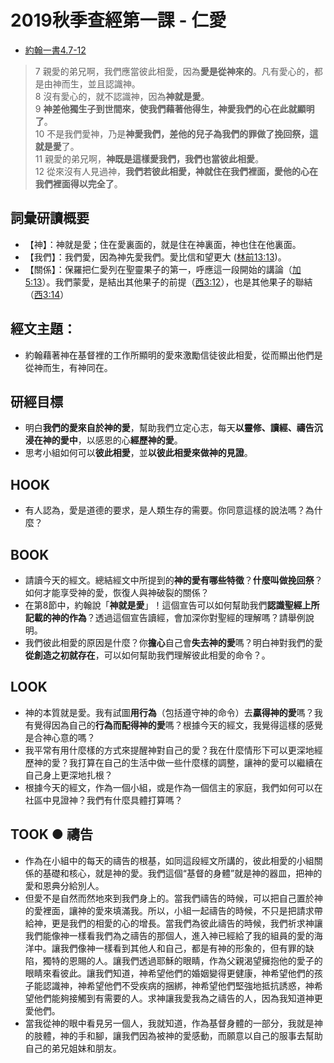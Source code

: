 # 2019秋季查經第一課 - 仁愛
+ [約翰一書4.7-12](https://www.biblegateway.com/quicksearch/?quicksearch=約翰一書4.7-12&qs_version=CUVMPT)

>7 親愛的弟兄啊，我們應當彼此相愛，因為**愛是從神來的**。凡有愛心的，都是由神而生，並且認識神。    
8 沒有愛心的，就不認識神，因為**神就是愛**。  
9 **神差他獨生子到世間來，使我們藉著他得生，神愛我們的心在此就顯明了**。   
10 不是我們愛神，乃是**神愛我們，差他的兒子為我們的罪做了挽回祭，這就是愛**了。  
11 親愛的弟兄啊，**神既是這樣愛我們，我們也當彼此相愛**。  
12 從來沒有人見過神，**我們若彼此相愛，神就住在我們裡面，愛他的心在我們裡面得以完全了**。

## 詞彙研讀概要
+ 【神】：神就是愛；住在愛裏面的，就是住在神裏面，神也住在他裏面。
+ 【我們】：我們愛，因為神先愛我們。愛比信和望更大 ([林前13:13](https://www.biblegateway.com/quicksearch/?quicksearch=林前13:13&qs_version=CUVMPT))。
+ 【關係】：保羅把仁愛列在聖靈果子的第一，呼應這一段開始的講論（[加5:13](https://www.biblegateway.com/quicksearch/?quicksearch=加5:13&qs_version=CUVMPT)）。我們蒙愛，是結出其他果子的前提（[西3:12](https://www.biblegateway.com/quicksearch/?quicksearch=西3:12&qs_version=CUVMPT)），也是其他果子的聯結（[西3:14](https://www.biblegateway.com/quicksearch/?quicksearch=西3:14&qs_version=CUVMPT)）

## 經文主題：
+ 約翰藉著神在基督裡的工作所顯明的愛來激勵信徒彼此相愛，從而顯出他們是從神而生，有神同在。

## 研經目標
+ 明白**我們的愛來自於神的愛**，幫助我們立定心志，每天**以靈修、讀經、禱告沉浸在神的愛中**，以感恩的心**經歷神的愛**。
+ 思考小組如何可以**彼此相愛**，並**以彼此相愛來做神的見證**。 

## HOOK
+ 有人認為，愛是道德的要求，是人類生存的需要。你同意這樣的說法嗎？為什麼？

## BOOK
+ 請讀今天的經文。總結經文中所提到的**神的愛有哪些特徵**？**什麼叫做挽回祭**？如何才能享受神的愛，恢復人與神破裂的關係？
+ 在第8節中，約翰說「**神就是愛**」！這個宣告可以如何幫助我們**認識聖經上所記載的神的作為**？透過這個宣告讀經，會加深你對聖經的理解嗎？請舉例說明。
+ 我們彼此相愛的原因是什麼？你**擔心**自己會**失去神的愛**嗎？明白神對我們的愛**從創造之初就存在**，可以如何幫助我們理解彼此相愛的命令？。

## LOOK
+ 神的本質就是愛。我有試圖**用行為**（包括遵守神的命令）去**贏得神的愛**嗎？我有覺得因為自己的**行為而配得神的愛**嗎？根據今天的經文，我覺得這樣的感覺是合神心意的嗎？
+ 我平常有用什麼樣的方式來提醒神對自己的愛？我在什麼情形下可以更深地經歷神的愛？我打算在自己的生活中做一些什麼樣的調整，讓神的愛可以繼續在自己身上更深地扎根？
+ 根據今天的經文，作為一個小組，或是作為一個信主的家庭，我們如何可以在社區中見證神？我們有什麼具體打算嗎？

## TOOK ● 禱告
+ 作為在小組中的每天的禱告的根基，如同這段經文所講的，彼此相愛的小組關係的基礎和核心，就是神的愛。我們這個“基督的身體”就是神的器皿，把神的愛和恩典分給別人。
+ 但愛不是自然而然地來到我們身上的。當我們禱告的時候，可以把自己置於神的愛裡面，讓神的愛來填滿我。所以，小組一起禱告的時候，不只是把請求帶給神，更是我們的相愛的心的增長。當我們為彼此禱告的時候，我們祈求神讓我們能像神一樣看我們為之禱告的那個人，進入神已經給了我的組員的愛的海洋中。讓我們像神一樣看到其他人和自己，都是有神的形象的，但有罪的缺陷，獨特的恩賜的人。讓我們透過耶穌的眼睛，作為父親渴望擁抱他的愛子的眼睛來看彼此。讓我們知道，神希望他們的婚姻變得更健康，神希望他們的孩子能認識神，神希望他們不受疾病的捆綁，神希望他們堅強地抵抗誘惑，神希望他們能夠接觸到有需要的人。求神讓我愛我為之禱告的人，因為我知道神更愛他們。
+ 當我從神的眼中看見另一個人，我就知道，作為基督身體的一部分，我就是神的肢體，神的手和腳，讓我們因為被神的愛感動，而願意以自己的服事去幫助自己的弟兄姐妹和朋友。

